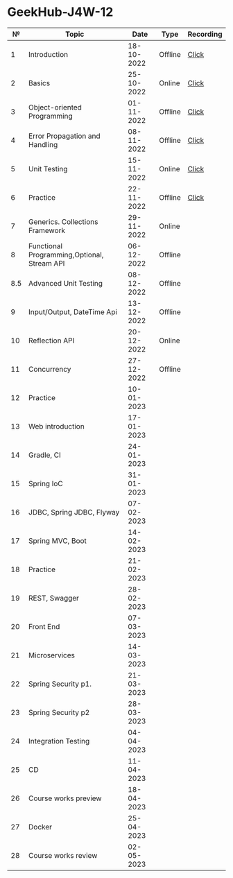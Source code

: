 # GeekHub-J4W-12

| №   | Topic                                       | Date       | Type    | Recording                                                                                     |
|-----|---------------------------------------------|------------|---------|-----------------------------------------------------------------------------------------------|
| 1   | Introduction                                | 18-10-2022 | Offline | [Click](https://drive.google.com/file/d/1KFfOEVUEYFkPCzaeA6gyViOuU7Jq4326/view?usp=sharing)   |
| 2   | Basics                                      | 25-10-2022 | Online  | [Click](https://drive.google.com/drive/folders/1tJpRDe-uoFgmBejoQtaLQALLW3SsYHqC?usp=sharing) |
| 3   | Object-oriented Programming                 | 01-11-2022 | Offline | [Click](https://drive.google.com/file/d/1es0xlFXv5oinrFcE7jHNMo_8YRn3T00x/view?usp=sharing)   |
| 4   | Error Propagation and Handling              | 08-11-2022 | Offline | [Click](https://drive.google.com/file/d/1yt-PBURv4unNvfC1i9zwISssgYRnlnL5/view?usp=sharing)   |
| 5   | Unit Testing                                | 15-11-2022 | Online  | [Click](https://drive.google.com/file/d/1xqZ1if09bjxJA1T9Atc5I6--ELNMAv3U/view?usp=sharing)   |
| 6   | Practice                                    | 22-11-2022 | Offline | [Click](https://drive.google.com/file/d/1UDguHnXayUIfKx3lM-CI0_Y89p1mB-Hb/view?usp=sharing)   |
| 7   | Generics. Collections Framework             | 29-11-2022 | Online  |                                                                                               |
| 8   | Functional Programming,Optional, Stream API | 06-12-2022 | Offline |                                                                                               |
| 8.5 | Advanced Unit Testing                       | 08-12-2022 | Offline |                                                                                               |
| 9   | Input/Output, DateTime Api                  | 13-12-2022 | Offline |                                                                                               |
| 10  | Reflection API                              | 20-12-2022 | Online  |                                                                                               |
| 11  | Concurrency                                 | 27-12-2022 | Offline |                                                                                               |
| 12  | Practice                                    | 10-01-2023 |         |                                                                                               |
| 13  | Web introduction                            | 17-01-2023 |         |                                                                                               |
| 14  | Gradle, CI                                  | 24-01-2023 |         |                                                                                               |
| 15  | Spring IoC                                  | 31-01-2023 |         |                                                                                               |
| 16  | JDBC, Spring JDBC, Flyway                   | 07-02-2023 |         |                                                                                               |
| 17  | Spring MVC, Boot                            | 14-02-2023 |         |                                                                                               |
| 18  | Practice                                    | 21-02-2023 |         |                                                                                               |
| 19  | REST, Swagger                               | 28-02-2023 |         |                                                                                               |
| 20  | Front End                                   | 07-03-2023 |         |                                                                                               |
| 21  | Microservices                               | 14-03-2023 |         |                                                                                               |
| 22  | Spring Security p1.                         | 21-03-2023 |         |                                                                                               |
| 23  | Spring Security p2                          | 28-03-2023 |         |                                                                                               |
| 24  | Integration Testing                         | 04-04-2023 |         |                                                                                               |
| 25  | CD                                          | 11-04-2023 |         |                                                                                               |
| 26  | Course works preview                        | 18-04-2023 |         |                                                                                               |
| 27  | Docker                                      | 25-04-2023 |         |                                                                                               |
| 28  | Course works review                         | 02-05-2023 |         |                                                                                               |